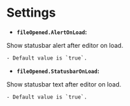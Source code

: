 # Settings

* **`fileOpened.AlertOnLoad`:**

Show statusbar alert after editor on load.

    - Default value is `true`.

* **`fileOpened.StatusbarOnLoad`:**

Show statusbar text after editor on load.

    - Default value is `true`.